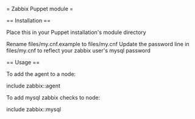 = Zabbix Puppet module =

== Installation ==

Place this in your Puppet installation's module directory

Rename files/my.cnf.example to files/my.cnf
Update the password line in files/my.cnf to reflect your zabbix user's mysql password


== Usage ==

To add the agent to a node:

include zabbix::agent

To add mysql zabbix checks to node:

include zabbix::mysql


